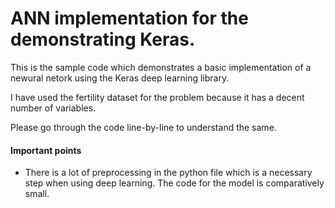 # ANN implementation for the demonstrating Keras.


This is the sample code which demonstrates a basic implementation of a newural netork using the Keras deep learning library.

I have used the fertility dataset for the problem because it has a decent number of variables.

Please go through the code line-by-line to understand the same.

#### Important points
 * There is a lot of preprocessing in the python file which is a necessary step when using deep learning. The code for the    model is comparatively small.

